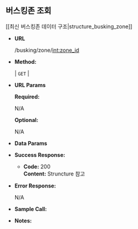 **버스킹존 조회**
----
    
  [[최신 버스킹존 데이터 구조|structure_busking_zone]]

* **URL**

  /busking/zone/<int:zone_id>

* **Method:**
  
  | `GET` |
  
*  **URL Params** 

   **Required:**
 
   N/A

   **Optional:**
 
   N/A

* **Data Params**


* **Success Response:**
  

  * **Code:** 200 <br />
    **Content:** 
    Struncture 참고
 
* **Error Response:**

  N/A

* **Sample Call:**


* **Notes:**

